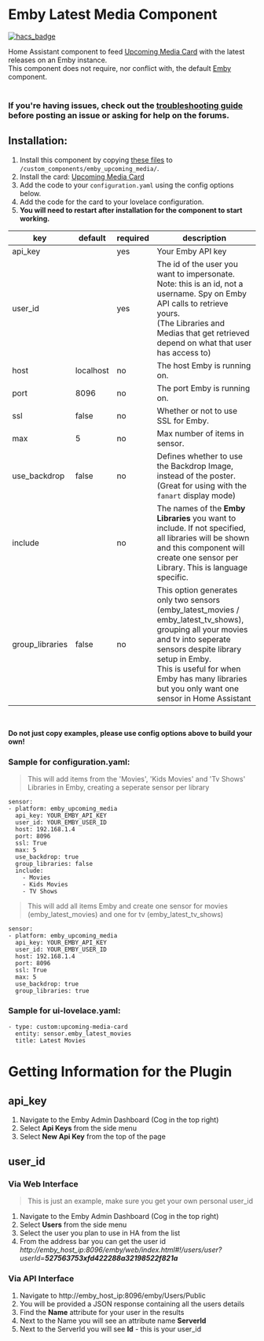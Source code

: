 # Emby Latest Media Component

[![hacs_badge](https://img.shields.io/badge/HACS-Default-orange.svg?style=for-the-badge)](https://github.com/custom-components/hacs)

Home Assistant component to feed [Upcoming Media Card](https://github.com/custom-cards/upcoming-media-card) with
the latest releases on an Emby instance.</br>
This component does not require, nor conflict with, the default [Emby](https://www.home-assistant.io/components/emby/) component.</br></br>

### If you're having issues, check out the [troubleshooting guide](https://github.com/custom-cards/upcoming-media-card/blob/master/troubleshooting.md) before posting an issue or asking for help on the forums.

## Installation:

1. Install this component by copying [these files](https://github.com/gcorgnet/sensor.emby_upcoming_media/tree/master/custom_components/emby_upcoming_media) to `/custom_components/emby_upcoming_media/`.
2. Install the card: [Upcoming Media Card](https://github.com/custom-cards/upcoming-media-card)
3. Add the code to your `configuration.yaml` using the config options below.
4. Add the code for the card to your lovelace configuration.
5. **You will need to restart after installation for the component to start working.**

| key | default | required | description
| --- | --- | --- | ---
| api_key | | yes | Your Emby API key
| user_id | | yes | The id of the user you want to impersonate. Note: this is an id, not a username. Spy on Emby API calls to retrieve yours. </br>(The Libraries and Medias that get retrieved depend on what that user has access to)
| host | localhost | no | The host Emby is running on.
| port | 8096 | no | The port Emby is running on.
| ssl | false | no | Whether or not to use SSL for Emby.
| max | 5 | no | Max number of items in sensor.
| use_backdrop | false | no | Defines whether to use the Backdrop Image, instead of the poster. (Great for using with the `fanart` display mode)
| include| | no | The names of the <strong>Emby Libraries</strong> you want to include. If not specified, all libraries will be shown and this component will create one sensor per Library. This is language specific.
| group_libraries| false| no | This option generates only two sensors (emby_latest_movies / emby_latest_tv_shows), grouping all your movies and tv into seperate sensors despite library setup in Emby. </br>This is useful for when Emby has many libraries but you only want one sensor in Home Assistant 
</br>

**Do not just copy examples, please use config options above to build your own!**
### Sample for configuration.yaml:
> This will add items from the 'Movies', 'Kids Movies' and 'Tv Shows' Libraries in Emby, creating a seperate sensor per library
```
sensor:
- platform: emby_upcoming_media
  api_key: YOUR_EMBY_API_KEY
  user_id: YOUR_EMBY_USER_ID
  host: 192.168.1.4
  port: 8096
  ssl: True
  max: 5
  use_backdrop: true
  group_libraries: false
  include:
    - Movies
    - Kids Movies
    - TV Shows
```

> This will add all items Emby and create one sensor for movies (emby_latest_movies) and one for tv (emby_latest_tv_shows)
```
sensor:
- platform: emby_upcoming_media
  api_key: YOUR_EMBY_API_KEY
  user_id: YOUR_EMBY_USER_ID
  host: 192.168.1.4
  port: 8096
  ssl: True
  max: 5
  use_backdrop: true
  group_libraries: true
```
### Sample for ui-lovelace.yaml:

    - type: custom:upcoming-media-card
      entity: sensor.emby_latest_movies
      title: Latest Movies


# Getting Information for the Plugin

## api_key
<ol>
  <li>Navigate to the Emby Admin Dashboard (Cog in the top right)</li>
  <li>Select <strong>Api Keys</strong> from the side menu</li>
  <li>Select <strong>New Api Key</strong> from the top of the page</li>
</ol>

## user_id
### Via Web Interface
> This is just an example, make sure you get your own personal user_id
<ol>
  <li>Navigate to the Emby Admin Dashboard (Cog in the top right)</li>
  <li>Select <strong>Users</strong> from the side menu</li>
  <li>Select the user you plan to use in HA from the list</li>
  <li>From the address bar you can get the user id </br>
  <i>http://emby_host_ip:8096/emby/web/index.html#!/users/user?userId=<strong>527563753xfd422288a32198522f821a</strong></i>
  </li>
</ol>

### Via API Interface
<ol>
  <li>Navigate to http://emby_host_ip:8096/emby/Users/Public</li>
  <li>You will be provided a JSON response containing all the users details</li>
  <li>Find the <strong>Name</strong> attribute for your user in the results</li>
  <li>Next to the Name you will see an attribute name <strong>ServerId</strong></li>
  <li>Next to the ServerId you will see <strong>Id</strong> - this is your user_id</li>
</ol>
